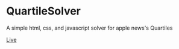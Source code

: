 # QuartileSolver
A simple html, css, and javascript solver for apple news's Quartiles

[Live](quartile-solver-beige.vercel.app)

